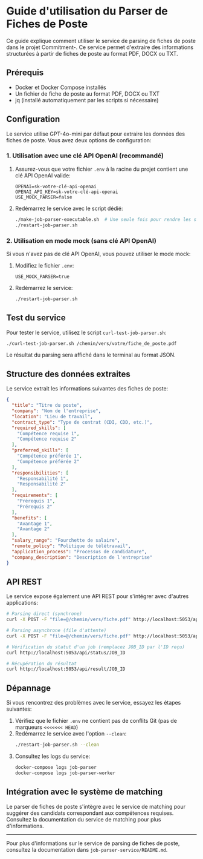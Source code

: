 # Guide d'utilisation du Parser de Fiches de Poste

Ce guide explique comment utiliser le service de parsing de fiches de poste dans le projet Commitment-. Ce service permet d'extraire des informations structurées à partir de fiches de poste au format PDF, DOCX ou TXT.

## Prérequis

- Docker et Docker Compose installés
- Un fichier de fiche de poste au format PDF, DOCX ou TXT
- jq (installé automatiquement par les scripts si nécessaire)

## Configuration

Le service utilise GPT-4o-mini par défaut pour extraire les données des fiches de poste. Vous avez deux options de configuration:

### 1. Utilisation avec une clé API OpenAI (recommandé)

1. Assurez-vous que votre fichier `.env` à la racine du projet contient une clé API OpenAI valide:
   ```
   OPENAI=sk-votre-clé-api-openai
   OPENAI_API_KEY=sk-votre-clé-api-openai
   USE_MOCK_PARSER=false
   ```

2. Redémarrez le service avec le script dédié:
   ```bash
   ./make-job-parser-executable.sh  # Une seule fois pour rendre les scripts exécutables
   ./restart-job-parser.sh
   ```

### 2. Utilisation en mode mock (sans clé API OpenAI)

Si vous n'avez pas de clé API OpenAI, vous pouvez utiliser le mode mock:

1. Modifiez le fichier `.env`:
   ```
   USE_MOCK_PARSER=true
   ```

2. Redémarrez le service:
   ```bash
   ./restart-job-parser.sh
   ```

## Test du service

Pour tester le service, utilisez le script `curl-test-job-parser.sh`:

```bash
./curl-test-job-parser.sh /chemin/vers/votre/fiche_de_poste.pdf
```

Le résultat du parsing sera affiché dans le terminal au format JSON.

## Structure des données extraites

Le service extrait les informations suivantes des fiches de poste:

```json
{
  "title": "Titre du poste",
  "company": "Nom de l'entreprise",
  "location": "Lieu de travail",
  "contract_type": "Type de contrat (CDI, CDD, etc.)",
  "required_skills": [
    "Compétence requise 1",
    "Compétence requise 2"
  ],
  "preferred_skills": [
    "Compétence préférée 1",
    "Compétence préférée 2"
  ],
  "responsibilities": [
    "Responsabilité 1",
    "Responsabilité 2"
  ],
  "requirements": [
    "Prérequis 1",
    "Prérequis 2"
  ],
  "benefits": [
    "Avantage 1",
    "Avantage 2"
  ],
  "salary_range": "Fourchette de salaire",
  "remote_policy": "Politique de télétravail",
  "application_process": "Processus de candidature",
  "company_description": "Description de l'entreprise"
}
```

## API REST

Le service expose également une API REST pour s'intégrer avec d'autres applications:

```bash
# Parsing direct (synchrone)
curl -X POST -F "file=@/chemin/vers/fiche.pdf" http://localhost:5053/api/parse-job

# Parsing asynchrone (file d'attente)
curl -X POST -F "file=@/chemin/vers/fiche.pdf" http://localhost:5053/api/queue

# Vérification du statut d'un job (remplacez JOB_ID par l'ID reçu)
curl http://localhost:5053/api/status/JOB_ID

# Récupération du résultat
curl http://localhost:5053/api/result/JOB_ID
```

## Dépannage

Si vous rencontrez des problèmes avec le service, essayez les étapes suivantes:

1. Vérifiez que le fichier `.env` ne contient pas de conflits Git (pas de marqueurs `<<<<<<< HEAD`)
2. Redémarrez le service avec l'option `--clean`:
   ```bash
   ./restart-job-parser.sh --clean
   ```
3. Consultez les logs du service:
   ```bash
   docker-compose logs job-parser
   docker-compose logs job-parser-worker
   ```

## Intégration avec le système de matching

Le parser de fiches de poste s'intègre avec le service de matching pour suggérer des candidats correspondant aux compétences requises. Consultez la documentation du service de matching pour plus d'informations.

---

Pour plus d'informations sur le service de parsing de fiches de poste, consultez la documentation dans `job-parser-service/README.md`.
